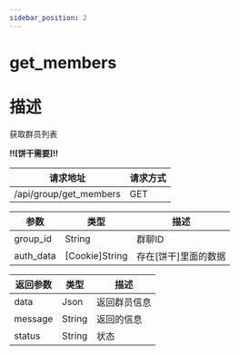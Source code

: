 ```yaml
---
sidebar_position: 2
---
```

# get_members
# 描述
获取群员列表

**!!\[饼干需要\]!!**


| 请求地址 | 请求方式 |
| --- | --- |
| /api/group/get_members | GET |


|参数|类型|描述|
|---|---|---|
|group_id|String|群聊ID|
|auth_data|\[Cookie\]String|存在\[饼干\]里面的数据|

|返回参数|类型|描述|
|---|---|---|
|data|Json|返回群员信息|
|message|String|返回的信息|
|status|String|状态|
